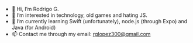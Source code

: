 - 👋 Hi, I’m  Rodrigo G. 
- 👀 I’m interested in technology, old games and hating JS.
- 🌱 I’m currently learning Swift (unfortunately), node.js (through Expo) and Java (for Android)
- 📫 Contact me through my email: rglopez300@gmail.com

<!---
FabadaLitoral/FabadaLitoral is a ✨ special ✨ repository because its `README.md` (this file) appears on your GitHub profile.
You can click the Preview link to take a look at your changes.
--->

